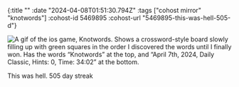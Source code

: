 {:title ""
 :date "2024-04-08T01:51:30.794Z"
 :tags ["cohost mirror" "knotwords"]
 :cohost-id 5469895
 :cohost-url "5469895-this-was-hell-505-d"}

![A gif of the ios game, Knotwords. Shows a crossword-style board slowly filling up with green squares in the order I discovered the words until I finally won. Has the words “Knotwords” at the top, and “April 7th, 2024, Daily Classic, Hints: 0, Time: 34:02” at the bottom.](/img/cohost-mirror/5469895-this-was-hell-505-d/IMG_9025.gif)

This was hell. 505 day streak